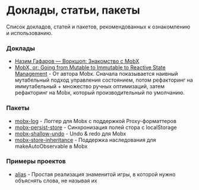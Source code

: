 # Доклады, статьи, пакеты

Список докладов, статей и пакетов, рекомендованных к ознакомлению и использованию.

### Доклады
- [Назим Гафаров — Воркшоп: Знакомство с MobX](https://www.youtube.com/watch?v=gXy1H3yZtSA)
- [MobX, or: Going from Mutable to Immutable to Reactive State Management](https://www.youtube.com/watch?v=ZHxFrbK3VB0) - От автора Mobx. Сначала показывается наивный мутабельный подход управления состоянием, потом рефакторинг на иммутабельный + множество ручных оптимизаций, затем рефакторинг на Mobx, который производительный по умолчанию.

### Пакеты
- [mobx-log](https://github.com/kubk/mobx-log) - Логгер для Mobx с поддержкой Proxy-форматтеров
- [mobx-persist-store](https://github.com/quarrant/mobx-persist-store) - Синхронизация полей стора с localStorage
- [mobx-shallow-undo](https://github.com/httptoolkit/mobx-shallow-undo/) - Undo & redo для Mobx 
- [mobx-store-inheritance](https://github.com/inoyakaigor/mobx-store-inheritance) - Поддержка наследования для makeAutoObservable в Mobx

### Примеры проектов
- [alias](https://github.com/kubk/alias) - Простая реализация знаменитой игры, в которой нужно объяснять слова, не называя их 
